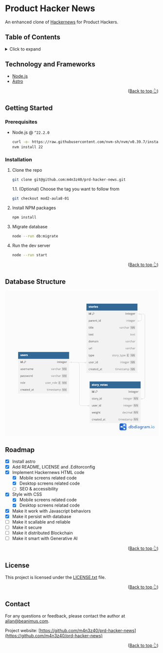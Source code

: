 <a name="readme-top"></a>

# Product Hacker News

An enhanced clone of [Hackernews](https://news.ycombinator.com) for Product Hackers.

## Table of Contents
<details>
<summary>Click to expand</summary>

- [Technology and Frameworks](#technology-and-frameworks)
- [Getting Started](#getting-started)
    - [Prerequisites](#prerequisites)
    - [Installation](#installation)
- [Roadmap](#roadmap)
- [License](#license)
- [Contact](#contact)

</details>

## Technology and Frameworks

- [Node.js](https://nodejs.org/)
- [Astro](https://astro.build/)

<p align="right">(<a href="#readme-top">Back to top 👆</a>)</p>

## Getting Started

### Prerequisites

- Node.js @ `^22.2.0`
  ```sh
  curl -o- https://raw.githubusercontent.com/nvm-sh/nvm/v0.39.7/install.sh | bash
  nvm install 22
  ```

### Installation

1. Clone the repo
   ```sh
   git clone git@github.com:m4n3z40/prd-hacker-news.git
   ```

   1.1. (Optional) Choose the tag you want to follow from
   ```sh
   git checkout mod2-aula8-01
   ```

2. Install NPM packages
   ```sh
   npm install
   ```

3. Migrate database
   ```sh
   node --run db:migrate
   ```

3. Run the dev server
   ```sh
   node --run start
   ```

<p align="right">(<a href="#readme-top">Back to top 👆</a>)</p>

## Database Structure

![Database model structure](src/data/phn.png "Database model structure")

## Roadmap

- [x] Install astro
- [x] Add README, LICENSE and .Editorconfig
- [x] Implement Hackernews HTML code
    - [x] Mobile screens related code
    - [x] Desktop screens related code
    - [ ] SEO & accessibility
- [x] Style with CSS
    - [x] Mobile screens related code
    - [x] Desktop screens relatad code
- [x] Make it work with Javascript behaviors
- [x] Make it persist with database
- [ ] Make it scallable and reliable
- [ ] Make it secure
- [ ] Make it distributed Blockchain
- [ ] Make it smart with Generative AI

<p align="right">(<a href="#readme-top">Back to top 👆</a>)</p>

## License

This project is licensed under the [LICENSE.txt](./LICENSE.txt) file.

<p align="right">(<a href="#readme-top">Back to top 👆</a>)</p>

## Contact

For any questions or feedback, please contact the author at [allan@beanimus.com](mailto:allan@beanimus.com).

Project website: [https://github.com/m4n3z40/prd-hacker-news](https://github.com/m4n3z40/prd-hacker-news)

<p align="right">(<a href="#readme-top">Back to top 👆</a>)</p>
